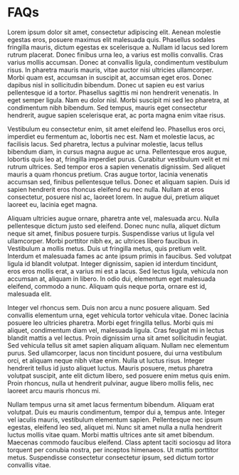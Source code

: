 # FAQs

Lorem ipsum dolor sit amet, consectetur adipiscing elit. Aenean molestie egestas eros, posuere maximus elit malesuada quis. Phasellus sodales fringilla mauris, dictum egestas ex scelerisque a. Nullam id lacus sed lorem rutrum placerat. Donec finibus urna leo, a varius est mollis convallis. Cras varius mollis accumsan. Donec at convallis ligula, condimentum vestibulum risus. In pharetra mauris mauris, vitae auctor nisi ultricies ullamcorper. Morbi quam est, accumsan in suscipit at, accumsan eget eros. Donec dapibus nisl in sollicitudin bibendum. Donec ut sapien eu est varius pellentesque id a tortor. Phasellus sagittis mi non hendrerit venenatis. In eget semper ligula. Nam eu dolor nisl. Morbi suscipit mi sed leo pharetra, at condimentum nibh bibendum. Sed tempus, mauris eget consectetur hendrerit, augue sapien scelerisque erat, ac porta magna enim vitae risus.

Vestibulum eu consectetur enim, sit amet eleifend leo. Phasellus eros orci, imperdiet eu fermentum ac, lobortis nec est. Nam et molestie lacus, ac facilisis lacus. Sed pharetra, lectus a pulvinar molestie, lacus tellus bibendum diam, in cursus magna augue ac urna. Pellentesque eros augue, lobortis quis leo at, fringilla imperdiet purus. Curabitur vestibulum velit et mi rutrum ultrices. Sed tempor eros a sapien venenatis dignissim. Sed aliquet mauris a quam rhoncus pretium. Cras augue tortor, lacinia venenatis accumsan sed, finibus pellentesque tellus. Donec et aliquam sapien. Duis id sapien hendrerit eros rhoncus eleifend eu nec nulla. Nullam at eros consectetur, posuere nisl ac, laoreet lorem. In augue dui, pretium aliquet laoreet eu, lacinia eget magna.

Aliquam ultricies augue ornare, pharetra ante vel, malesuada arcu. Nulla pellentesque dictum justo sed eleifend. Donec nunc nulla, aliquet dictum neque sit amet, finibus posuere turpis. Suspendisse varius ut ligula vel ullamcorper. Morbi porttitor nibh ex, ac ultrices libero faucibus in. Vestibulum a mollis metus. Duis ut fringilla metus, quis pretium velit. Interdum et malesuada fames ac ante ipsum primis in faucibus. Sed volutpat ligula id blandit volutpat. Integer dignissim, sapien id interdum tincidunt, eros eros mollis erat, a varius mi est a lacus. Sed lectus ligula, vehicula non accumsan at, aliquam in libero. In odio dui, elementum eget malesuada eleifend, commodo a nunc. Aliquam quis neque porta, ornare est id, malesuada elit.

Integer vel rhoncus sem. Duis non arcu a nunc posuere aliquam. Sed convallis elementum urna, eget vehicula tortor vehicula vitae. Donec lacinia posuere leo ultricies pharetra. Morbi eget fringilla tellus. Morbi quis mi aliquet, condimentum diam vel, malesuada ligula. Cras feugiat mi in lectus blandit mattis a vel lectus. Proin dignissim urna sit amet sollicitudin feugiat. Sed vehicula tellus sit amet sapien aliquam aliquam. Nullam nec elementum purus. Sed ullamcorper, lacus non tincidunt posuere, dui urna vestibulum orci, et aliquam neque nibh vitae enim. Nulla ut luctus risus. Integer hendrerit tellus id justo aliquet luctus. Mauris posuere, metus pharetra volutpat suscipit, ante elit dictum libero, sed posuere enim metus quis enim. Proin rhoncus, nulla ut hendrerit pulvinar, augue libero mollis felis, nec laoreet arcu mauris rhoncus mi.

Nullam tempus urna sit amet lacus fermentum bibendum. Aliquam erat volutpat. Duis eu mauris condimentum, tempor dui a, tempus ante. Integer vel iaculis mauris, vestibulum elementum sapien. Pellentesque nec ipsum egestas, eleifend leo sed, aliquet mi. Nunc sit amet nulla a nulla hendrerit luctus mollis vitae quam. Morbi mattis ultrices ante sit amet bibendum. Maecenas commodo faucibus eleifend. Class aptent taciti sociosqu ad litora torquent per conubia nostra, per inceptos himenaeos. Ut mattis porttitor metus. Suspendisse consectetur consectetur ipsum, sed dictum tortor convallis vitae.
